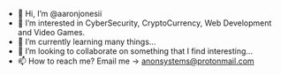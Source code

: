 - 👋 Hi, I’m @aaronjonesii
- 👀 I’m interested in CyberSecurity, CryptoCurrency, Web Development and Video Games.
- 🌱 I’m currently learning many things...
- 💞️ I’m looking to collaborate on something that I find interesting...
- 📫 How to reach me? Email me -> anonsystems@protonmail.com

<!---
aaronjonesii/aaronjonesii is a ✨ special ✨ repository because its `README.md` (this file) appears on your GitHub profile.
You can click the Preview link to take a look at your changes.
--->
